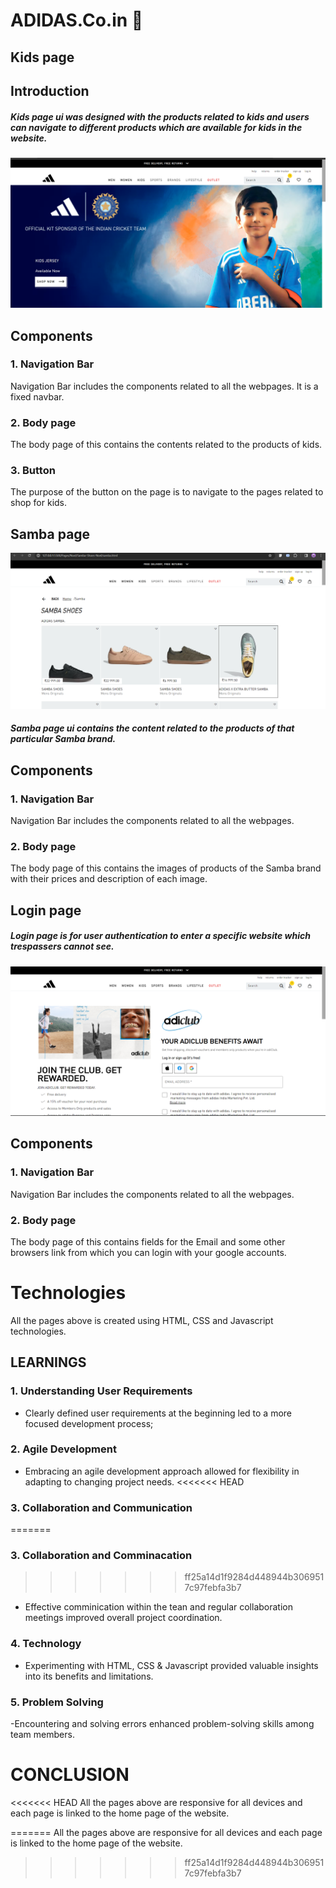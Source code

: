 # ADIDAS.Co.in :running:
## Kids page
## Introduction
##### <i>Kids page ui was designed with the products related to kids and users can navigate to different products which are available for kids in the website.</i>
![Screenshot 20](./screenshots_ui/Screenshot20.png)
## Components

### 1. Navigation Bar
Navigation Bar includes the components related to all the webpages. It is a fixed navbar.
### 2. Body page
The body page of this contains the contents related to the products of kids. 
### 3. Button
The purpose of the button on the page is to navigate to the pages related to shop for kids. 
## Samba page
![Screenshot 21](screenshots_ui/Screenshot21.png)
##### <i>Samba page ui contains the content related to the products of that particular Samba brand.</i>
## Components

### 1. Navigation Bar
Navigation Bar includes the components related to all the webpages.
### 2. Body page
The body page of this contains the images of products of the Samba brand with their prices and description of each image. 

## Login page
##### <i>Login page is for user authentication to enter a specific website which trespassers cannot see. </i>
![Screenshot 22](screenshots_ui/Screenshot22.png)
## Components

### 1. Navigation Bar
Navigation Bar includes the components related to all the webpages.
### 2. Body page
The body page of this contains fields for the Email and some other browsers link from which you can login with your google accounts.

# Technologies
All the pages above is created using HTML, CSS and Javascript technologies.
## LEARNINGS
### 1. Understanding User Requirements
- Clearly defined user requirements at the beginning led to a more focused development process;
### 2. Agile Development
- Embracing an agile development approach allowed for flexibility in adapting to changing project needs.
<<<<<<< HEAD
### 3. Collaboration and Communication
=======
### 3. Collaboration and Comminacation
>>>>>>> ff25a14d1f9284d448944b3069517c97febfa3b7
- Effective comminication within the tean and regular collaboration meetings improved overall project coordination.
### 4. Technology
- Experimenting with HTML, CSS & Javascript provided valuable insights into its benefits and limitations.
### 5. Problem Solving
-Encountering and solving errors enhanced problem-solving skills among team members.


# CONCLUSION
<<<<<<< HEAD
All the pages above are responsive for all devices and each page is linked to the home page of the website.



=======
All the pages above are responsive for all devices and each page is linked to the home page of the website.
>>>>>>> ff25a14d1f9284d448944b3069517c97febfa3b7
